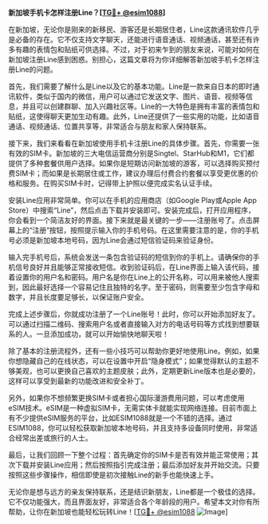**新加坡手机卡怎样注册Line？[[TG💪+ @esim1088](https://t.me/s/esim1088)]**

在新加坡，无论你是刚来的新移民、游客还是长期居住者，Line这款通讯软件几乎是必备的存在。它不仅支持文字聊天，还能进行语音通话、视频通话，甚至还有许多有趣的表情包和贴纸可供选择。不过，对于初来乍到的朋友来说，可能对如何在新加坡注册Line感到困惑。别担心，这篇文章将为你详细解答新加坡手机卡怎样注册Line的问题。

首先，我们需要了解什么是Line以及它的基本功能。Line是一款来自日本的即时通讯软件，类似于国内的微信，用户可以通过它发送文字、图片、语音、视频等信息，并且可以创建群聊、加入兴趣社区等。Line的一大特色是拥有丰富的表情包和贴纸，这使得聊天更加生动有趣。此外，Line还提供了一些实用的功能，比如语音通话、视频通话、位置共享等，非常适合与朋友和家人保持联系。

接下来，我们来看看在新加坡使用手机卡注册Line的具体步骤。首先，你需要一张有效的SIM卡。新加坡的三大电信运营商分别是Singtel、StarHub和M1，它们都提供了多种套餐供用户选择。如果你是短期访问新加坡的游客，可以选择购买预付费SIM卡；而如果是长期居住或工作，建议办理后付费合约套餐以享受更优惠的价格和服务。在购买SIM卡时，记得带上护照以便完成实名认证手续。

安装Line应用非常简单。你可以在手机的应用商店（如Google Play或Apple App Store）中搜索“Line”，然后点击下载并安装即可。安装完成后，打开应用程序，你会看到一个简洁友好的界面。接下来就是最关键的一步——注册账号了。点击屏幕上的“注册”按钮，按照提示输入你的手机号码。在这里需要注意的是，你的手机号必须是新加坡本地号码，因为Line会通过短信验证码来验证身份。

输入完手机号后，系统会发送一条包含验证码的短信到你的手机上。请确保你的手机信号良好并且能够正常接收短信。收到验证码后，在Line界面上输入该代码，接着设置你的用户名和密码。用户名是你在Line上的公开名称，可以用来被他人搜索到，因此最好选择一个容易记住且独特的名字。至于密码，则需要至少包含字母和数字，并且长度要足够长，以保证账户安全。

完成上述步骤后，你就成功注册了一个Line账号！此时，你可以开始添加好友了。可以通过扫描二维码、搜索用户名或者直接输入对方的电话号码等方式找到想要联系的人。一旦添加成功，就可以开始愉快地聊天啦！

除了基本的注册流程外，还有一些小技巧可以帮助你更好地使用Line。例如，如果你想隐藏自己的在线状态，可以在设置中开启“隐身模式”；如果觉得默认的主题不够美观，也可以更换自己喜欢的主题皮肤；此外，定期更新Line版本也是必要的，这样可以享受到最新的功能改进和安全补丁。

另外，如果你不想频繁更换SIM卡或者担心国际漫游费用问题，可以考虑使用eSIM技术。eSIM是一种虚拟SIM卡，无需实体卡就能实现网络连接。目前市面上有不少提供eSIM服务的平台，比如ESIM1088就是一个不错的选择。通过ESIM1088，你可以轻松获取新加坡本地号码，并且支持多设备同时使用，非常适合经常出差或旅行的人士。

最后，让我们回顾一下整个过程：首先确定你的SIM卡是否有效并能正常使用；其次下载并安装Line应用；然后按照指引完成注册；最后添加好友并开始交流。只要按照这些步骤操作，相信即使是初次接触Line的新手也能快速上手。

无论你是想与远方的亲友保持联系，还是结识新朋友，Line都是一个极佳的选择。它不仅功能强大，而且界面友好，非常适合各个年龄段的用户。希望本文对你有所帮助，让你在新加坡也能轻松玩转Line！[[TG💪+ @esim1088](https://t.me/s/esim1088) ![Image](https://i.postimg.cc/4NQfJmqS/Snipaste-2025-05-13-00-14-12.png)]